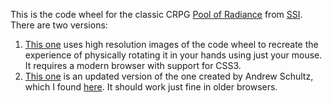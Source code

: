 This is the code wheel for the classic CRPG [Pool of Radiance][1] from [SSI][2].
There are two versions:

1. [This one][3] uses high resolution images of the code wheel to recreate the
   experience of physically rotating it in your hands using just your mouse. It
   requires a modern browser with support for CSS3.
2. [This one][4] is an updated version of the one created by Andrew Schultz,
   which I found [here][5]. It should work just fine in older browsers.

[1]: https://en.wikipedia.org/wiki/Pool_of_Radiance
[2]: https://en.wikipedia.org/wiki/Strategic_Simulations
[3]: http://dave-kennedy.github.io/por-code-wheel
[4]: http://dave-kennedy.github.io/por-code-wheel/wwm.html
[5]: http://www.weekendwastemonster.net/crpgs/pool/pool.html
